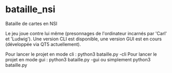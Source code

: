 # bataille_nsi
Bataille de cartes en NSI

Le jeu joue contre lui même (presonnages de l'ordinateur incarnés par 'Carl' et 'Ludwig'). Une version CLI est disponible, une version GUI est en cours (développée via QT5 actuellement).

Pour lancer le projet en mode cli : 
  python3 bataille.py -cli
Pour lancer le projet en mode gui :
  python3 bataille.py -gui ou simplement python3 bataille.py
  
